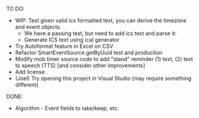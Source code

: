 TO DO:  
- WIP: Test given valid ics formatted text, you can derive the timezone and event objects.    
  - We have a passing test, but need to add ics text and parse it:
  - Generate ICS text using ical generator
- Try Autoformat feature in Excel on CSV     
- Refactor SmartEventSource.getByUuid test and production
- Modify mob timer source code to add "stand" reminder (1) text, (2) text to speech (TTS) 
  [and consider other improvements]
- Add license
- (Joel) Try opening this project in Visual Studio (may require something different)     

DONE:
- Algorithm - Event fields to take/keep, etc.
